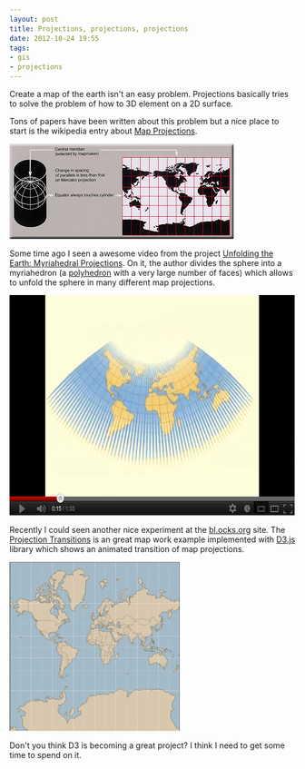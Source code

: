 ```yaml
---
layout: post
title: Projections, projections, projections
date: 2012-10-24 19:55
tags:
- gis
- projections
---
```

Create a map of the earth isn't an easy problem. Projections basically tries to solve the problem of how to 3D element on a 2D surface.

Tons of papers have been written about this problem but a nice place to start is the wikipedia entry about <a href="http://en.wikipedia.org/wiki/Map_projection">Map Projections</a>.

<p><img title="Cylindrical projection" src="./images/Usgs_map_miller_cylindrical.PNG" alt="Cylindrical projection" width="395" height="168" /></p>

<p>Some time ago I seen a awesome video from the project <a href="http://www.win.tue.nl/~vanwijk/myriahedral/">Unfolding the Earth: Myriahedral Projections</a>. On it, the author divides the sphere into a myriahedron (a <a href="http://en.wikipedia.org/wiki/Polyhedron">polyhedron</a> with a very large number of faces) which allows to unfold the sphere in many different map projections.</p>
<p><a href="http://www.youtube.com/watch?v=b1xXTi1nFCo"><img class="aligncenter size-full wp-image-1044" title="Unfolding the Earth - Myriahedral projections" src="./images/Unfolding-the-Earth-Myriahedral-projections1.png" alt="" width="642" height="388" /></a></p>
<p>Recently I could seen another nice experiment at the <a href="http://bl.ocks.org/">bl.ocks.org</a> site. The <a href="http://bl.ocks.org/3711652">Projection Transitions</a> is an great map work example implemented with <a href="http://d3js.org/">D3.js</a> library which shows an animated transition of map projections.</p>
<p><a href="http://bl.ocks.org/3711652"><img class="aligncenter size-medium wp-image-1040" title="Projection Transitions" src="./images/Projection-Transitions-300x298.png" alt="" width="300" height="298" /></a></p>
<p>Don't you think D3 is becoming a great project? I think I need to get some time to spend on it.</p>

